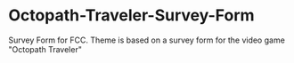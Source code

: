 # Octopath-Traveler-Survey-Form
Survey Form for FCC. Theme is based on a survey form for the video game "Octopath Traveler"
